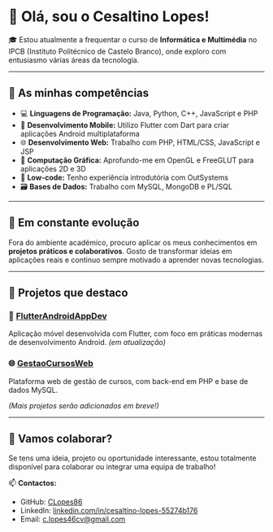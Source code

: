# 👋 Olá, sou o Cesaltino Lopes!

🎓 Estou atualmente a frequentar o curso de **Informática e Multimédia** no IPCB (Instituto Politécnico de Castelo Branco), onde exploro com entusiasmo várias áreas da tecnologia.

---

## 🧠 As minhas competências

- 💻 **Linguagens de Programação:** Java, Python, C++, JavaScript e PHP  
- 📱 **Desenvolvimento Mobile:** Utilizo Flutter com Dart para criar aplicações Android multiplataforma  
- 🌐 **Desenvolvimento Web:** Trabalho com PHP, HTML/CSS, JavaScript e JSP  
- 🎨 **Computação Gráfica:** Aprofundo-me em OpenGL e FreeGLUT para aplicações 2D e 3D  
- 🧩 **Low-code:** Tenho experiência introdutória com OutSystems  
- 🗃️ **Bases de Dados:** Trabalho com MySQL, MongoDB e PL/SQL

---

## 🚀 Em constante evolução

Fora do ambiente académico, procuro aplicar os meus conhecimentos em **projetos práticos e colaborativos**. Gosto de transformar ideias em aplicações reais e continuo sempre motivado a aprender novas tecnologias.

---

## 📂 Projetos que destaco

### 📲 [FlutterAndroidAppDev](https://github.com/CLopes86/FlutterAndroidAppDev)  
Aplicação móvel desenvolvida com Flutter, com foco em práticas modernas de desenvolvimento Android. *(em atualização)*

### 🌐 [GestaoCursosWeb](https://github.com/CLopes86/GestaoCursosWeb)  
Plataforma web de gestão de cursos, com back-end em PHP e base de dados MySQL.

_(Mais projetos serão adicionados em breve!)_

---

## 🤝 Vamos colaborar?

Se tens uma ideia, projeto ou oportunidade interessante, estou totalmente disponível para colaborar ou integrar uma equipa de trabalho!

📫 **Contactos:**  
- GitHub: [CLopes86](https://github.com/CLopes86)  
- LinkedIn: [linkedin.com/in/cesaltino-lopes-55274b176](https://www.linkedin.com/in/cesaltino-lopes-55274b176/)  
- Email: c.lopes46cv@gmail.com
